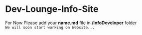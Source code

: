 # Dev-Lounge-Info-Site

For Now Please add your **name.md** file in **/InfoDeveloper** folder <br>
`We will soon start working on Website...`
